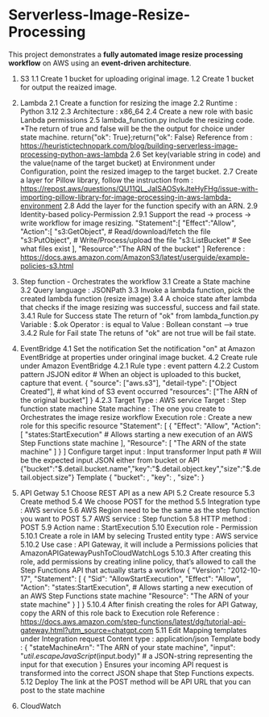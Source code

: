 # Serverless-Image-Resize-Processing

This project demonstrates a **fully automated image resize processing workflow** on AWS using an **event-driven architecture**.

1. S3
1.1 Create 1 bucket for uploading original image.
1.2 Create 1 bucket for output the reaized image.

2. Lambda
2.1 Create a function for resizing the image
2.2 Runtime : Python 3.12
2.3 Architecture : x86_64
2.4 Create a new role with basic Lanbda permissions
2.5 lambda_function.py include the resizing code. 
*The return of true and false will be the the output for choice under state machine.
return{"ok": True};return{"ok": False}
Reference from : https://heuristictechnopark.com/blog/building-serverless-image-processing-python-aws-lambda
2.6 Set key(variable string in code) and the value(name of the target bucket) at Environment under Configuration, point the resized imagep to the target bucket.
2.7 Create a layer for Pillow library, follow the instruction from : https://repost.aws/questions/QU11QL_JaISAOSykJteHyFHg/issue-with-importing-pillow-library-for-image-processing-in-aws-lambda-environment
2.8 Add the layer for the function specify with an ARN.
2.9 Identity-based policy-Permission
2.9.1 Support the read → process → write workflow for image resizing.
"Statement":[
    "Effect":"Allow",
    "Action":[
            "s3:GetObject", # Read/download/fetch the file
            "s3:PutObject", # Write/Process/upload the file
            "s3:ListBucket" # See what files exist
         ],
    "Resource":"The ARN of the bucket"
]
Reference : https://docs.aws.amazon.com/AmazonS3/latest/userguide/example-policies-s3.html

3. Step function - Orchestrates the workflow
3.1 Create a State machine
3.2 Query language : JSONPath
3.3 Invoke a lambda function, pick the created lambda function (resize image)
3.4 A choice state after lambda that checks if the image resizing was successful, success and fail state. 
3.4.1 Rule for Success state
The return of "ok" from lambda_function.py
Variable : $.ok
Operator : is equal to
Value : Bollean constant --> true
3.4.2 Rule for Fail state
The retuns of "ok" are not true will be fail state.

4. EventBridge
4.1 Set the notification
Set the notification "on" at Amazon EventBridge at properties under oringinal image bucket.
4.2 Create rule under Amazon EventBridge
4.2.1 Rule type : event pattern
4.2.2 Custom pattern JSJON editor # When an object is uploaded to this bucket, capture that event.
{
  "source": ["aws.s3"],
  "detail-type": ["Object Created"], # what kind of S3 event occurred
  "resources": ["The ARN of the original bucket"]
}
4.2.3 Target
Type : AWS service
Target : Step function state machine
State machine : The one you create to Orchestrates the image resize workflow
Execution role : Create a new role for this specific resource
"Statement": [
        {
            "Effect": "Allow",
            "Action": [
                "states:StartExecution" # Allows starting a new execution of an AWS Step Functions state machine
            ],
            "Resource": [
                "The ARN of the state machine"
            ]
        }
]
Configure target input : Input transformer
Input path # Will be the expected input JSON either from bucket or API
{"bucket":"$.detail.bucket.name","key":"$.detail.object.key","size":"$.detail.object.size"}
Template
{
  "bucket": <bucket>,
  "key": <key>,
  "size": <size>
}
5. API Getway
5.1 Choose REST API as a new API
5.2 Create resource 
5.3 Create method
5.4 We choose POST for the method
5.5 Integration type : AWS service
5.6 AWS Region need to be the same as the step function you want to POST
5.7 AWS service : Step function
5.8 HTTP method : POST
5.9 Action name : StartExecution
5.10 Execution role - Permission
5.10.1 Create a role in IAM by selecing Trusted entity type : AWS service
5.10.2 Use case : API Gateway, it will include a Permissions policies that AmazonAPIGatewayPushToCloudWatchLogs
5.10.3 After creating this role, add permissions by creating inline policy, that’s allowed to call the Step Functions API that actually starts a workflow
{
    "Version": "2012-10-17",
    "Statement": [
        {
            "Sid": "AllowStartExecution",
            "Effect": "Allow",
            "Action": "states:StartExecution", # Allows starting a new execution of an AWS Step Functions state machine
            "Resource": "The ARN of your state machine"
        }
    ]
}
5.10.4 After finish creating the roles for API Gatway, copy the ARN of this role back to Execution role
Reference : https://docs.aws.amazon.com/step-functions/latest/dg/tutorial-api-gateway.html?utm_source=chatgpt.com
5.11 Edit Mapping templates under Integration request
Content type : application/json
Template body : 
{
  "stateMachineArn": "The ARN of your state machine",
  "input": "$util.escapeJavaScript($input.body)" # a JSON-string representing the input for that execution
}
Ensures your incoming API request is transformed into the correct JSON shape that Step Functions expects.
5.12 Deploy
The link at the POST method will be API URL that you can post to the state machine

6. CloudWatch

